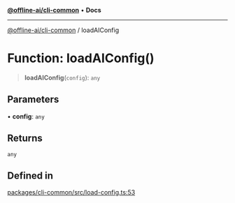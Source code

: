 [**@offline-ai/cli-common**](../README.md) • **Docs**

***

[@offline-ai/cli-common](../globals.md) / loadAIConfig

# Function: loadAIConfig()

> **loadAIConfig**(`config`): `any`

## Parameters

• **config**: `any`

## Returns

`any`

## Defined in

[packages/cli-common/src/load-config.ts:53](https://github.com/offline-ai/cli-common.js/blob/2abac5dbe31deefa6a4f8a04e5c04511f4e13b78/src/load-config.ts#L53)
